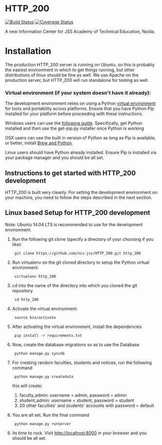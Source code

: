 HTTP_200
=============


[![Build Status](https://travis-ci.org/ncs-jss/HTTP_200.svg?branch=master)](https://travis-ci.org/ncs-jss/HTTP_200)
[![Coverage Status](https://coveralls.io/repos/ncs-jss/HTTP_200/badge.svg?branch=master&service=github)](https://coveralls.io/github/ncs-jss/HTTP_200?branch=master)


A new Information Center for JSS Academy of Technical Education, Noida. 

# Installation

The production HTTP_200 server is running on Ubuntu, so this is
probably the easiest environment in which to get things running, but other
distributions of linux should be fine as well. We use Apache on the
production server, but HTTP_200 will run standalone for testing as well.

### Virtual environment (if your system doesn't have it already):

The development environment relies on using a Python [virtual environment][venv]
for tools and portability across platforms. Ensure that you have Python Pip
installed for your platform before proceeding with these instructions.

Windows users can use the [following guide][windows venv]. Specifically, get
Python installed and then use the get-pip.py installer once Python is working

OSX users can use the built in version of Python as long as Pip is available,
or better, install [Brew and Python][osx venv].

Linux users should have Python already installed. Ensure Pip is installed via
your package manager and you should be all set.

## Instructions to get started with HTTP_200 development

HTTP_200 is built very cleanly. For setting the development environment on your machine, you need to follow the steps described in the next section. 

## Linux based Setup for HTTP_200 development

Note: Ubuntu 14.04 LTS is recommended to use for the development environment.

1. Run the following git clone (specify a directory of your choosing if you like):

        git clone https://github.com/ncs-jss/HTTP_200.git http_200

2. Run virtualenv on the git cloned directory to setup the Python virtual environment:

        virtualenv http_200

3. cd into the name of the directory into which you cloned the git repository

        cd http_200

4. Activate the virtual environment:

        source bin/activate

5. After activating the virtual environment, install the dependencies

        pip install -r requirements.txt

6. Now, create the database migrations so as to use the Database

        python manage.py syncdb

7. For creating random faculties, students and notices, run the following command 

		python manage.py createdata

	this will create:
	1. faculty_admin: username = admin, password = admin
	2. student_admin: username = student, password = student
	3. 20 other faculties' and students' accounts with password = default

8. You are all set. Run the final command

        python manage.py runserver

10. Its time to rock. Visit [http://localhost:8000][localhost] in your browser and you should be all set.


[venv]: http://pypi.python.org/pypi/virtualenv
[wrapper]: http://www.doughellmann.com/projects/virtualenvwrapper/
[windows venv]: http://docs.python-guide.org/en/latest/starting/install/win/
[osx venv]: http://docs.python-guide.org/en/latest/starting/install/osx/
[bug]: https://github.com/docker/docker/issues/9628
[localhost]: http://localhost:8000/

